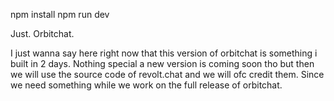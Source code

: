 npm install
npm run dev

Just. Orbitchat.

I just wanna say here right now that this version of orbitchat is something i built in 2 days. Nothing special a new version is coming soon tho but then we will use the source code of revolt.chat and we will ofc credit them. Since we need something while we work on the full release of orbitchat.
